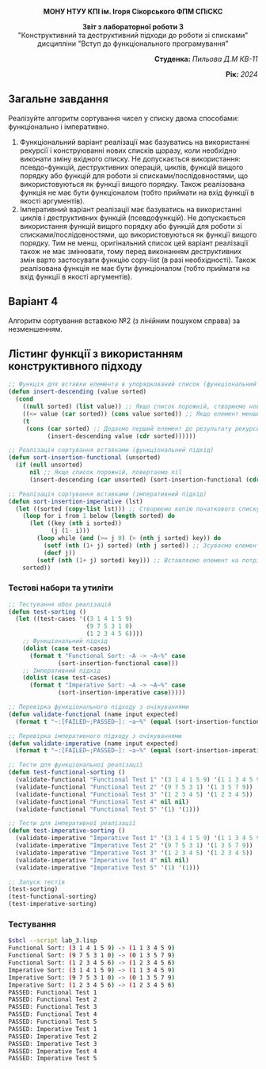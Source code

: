 <p align="center"><b>МОНУ НТУУ КПІ ім. Ігоря Сікорського ФПМ СПіСКС</b></p>
<p align="center">
<b>Звіт з лабораторної роботи 3</b><br/>
"Конструктивний та деструктивний підходи до роботи зі списками"<br/>
дисципліни "Вступ до функціонального програмування"
</p>
<p align="right"><b>Студенка:</b> <i>Пильова Д.М КВ-11</i><p>
<p align="right"><b>Рік:</b> <i>2024</i><p>

## Загальне завдання
Реалізуйте алгоритм сортування чисел у списку двома способами: функціонально і
імперативно.
1. Функціональний варіант реалізації має базуватись на використанні рекурсії і
конструюванні нових списків щоразу, коли необхідно виконати зміну вхідного списку.
Не допускається використання: псевдо-функцій, деструктивних операцій, циклів,
функцій вищого порядку або функцій для роботи зі списками/послідовностями, що
використовуються як функції вищого порядку. Також реалізована функція не має
бути функціоналом (тобто приймати на вхід функції в якості аргументів).
2. Імперативний варіант реалізації має базуватись на використанні циклів і
деструктивних функцій (псевдофункцій). Не допускається використання функцій
вищого порядку або функцій для роботи зі списками/послідовностями, що
використовуються як функції вищого порядку. Тим не менш, оригінальний список
цей варіант реалізації також не має змінювати, тому перед виконанням
деструктивних змін варто застосувати функцію copy-list (в разі необхідності).
Також реалізована функція не має бути функціоналом (тобто приймати на вхід
функції в якості аргументів).
## Варіант 4
Алгоритм сортування вставкою №2 (з лінійним пошуком справа) за незменшенням.

## Лістинг функції з використанням конструктивного підходу
```lisp
;; Функція для вставки елемента в упорядкований список (функціональний підхід)
(defun insert-descending (value sorted)
  (cond
    ((null sorted) (list value)) ;; Якщо список порожній, створюємо новий список з елементом
    ((<= value (car sorted)) (cons value sorted)) ;; Якщо елемент менший або рівний першому, вставляємо на початок
    (t
     (cons (car sorted) ;; Додаємо перший елемент до результату рекурсивного виклику
           (insert-descending value (cdr sorted))))))

;; Реалізація сортування вставками (функціональний підхід)
(defun sort-insertion-functional (unsorted)
  (if (null unsorted)
      nil ;; Якщо список порожній, повертаємо nil
      (insert-descending (car unsorted) (sort-insertion-functional (cdr unsorted)))))

;; Реалізація сортування вставками (імперативний підхід)
(defun sort-insertion-imperative (lst)
  (let ((sorted (copy-list lst))) ;; Створюємо копію початкового списку
    (loop for i from 1 below (length sorted) do
      (let ((key (nth i sorted))
            (j (1- i)))
        (loop while (and (>= j 0) (> (nth j sorted) key)) do
          (setf (nth (1+ j) sorted) (nth j sorted)) ;; Зсуваємо елементи вправо
          (decf j))
        (setf (nth (1+ j) sorted) key))) ;; Вставляємо елемент на потрібну позицію
    sorted))


```
### Тестові набори та утиліти
```lisp
;; Тестування обох реалізацій
(defun test-sorting ()
  (let ((test-cases '((3 1 4 1 5 9)
                      (9 7 5 3 1 0)
                      (1 2 3 4 5 6))))
    ;; Функціональний підхід
    (dolist (case test-cases)
      (format t "Functional Sort: ~A -> ~A~%" case
              (sort-insertion-functional case)))
    ;; Імперативний підхід
    (dolist (case test-cases)
      (format t "Imperative Sort: ~A -> ~A~%" case
              (sort-insertion-imperative case)))))

;; Перевірка функціонального підходу з очікуваннями
(defun validate-functional (name input expected)
  (format t "~:[FAILED~;PASSED~]: ~a~%" (equal (sort-insertion-functional input) expected) name))

;; Перевірка імперативного підходу з очікуваннями
(defun validate-imperative (name input expected)
  (format t "~:[FAILED~;PASSED~]: ~a~%" (equal (sort-insertion-imperative input) expected) name))

;; Тести для функціональної реалізації
(defun test-functional-sorting ()
  (validate-functional "Functional Test 1" '(3 1 4 1 5 9) '(1 1 3 4 5 9))
  (validate-functional "Functional Test 2" '(9 7 5 3 1) '(1 3 5 7 9))
  (validate-functional "Functional Test 3" '(1 2 3 4 5) '(1 2 3 4 5))
  (validate-functional "Functional Test 4" nil nil)
  (validate-functional "Functional Test 5" '(1) '(1)))

;; Тести для імперативної реалізації
(defun test-imperative-sorting ()
  (validate-imperative "Imperative Test 1" '(3 1 4 1 5 9) '(1 1 3 4 5 9))
  (validate-imperative "Imperative Test 2" '(9 7 5 3 1) '(1 3 5 7 9))
  (validate-imperative "Imperative Test 3" '(1 2 3 4 5) '(1 2 3 4 5))
  (validate-imperative "Imperative Test 4" nil nil)
  (validate-imperative "Imperative Test 5" '(1) '(1)))

;; Запуск тестів
(test-sorting)
(test-functional-sorting)
(test-imperative-sorting)
```
### Тестування
```bash
$sbcl --script lab_3.lisp
Functional Sort: (3 1 4 1 5 9) -> (1 1 3 4 5 9)
Functional Sort: (9 7 5 3 1 0) -> (0 1 3 5 7 9)
Functional Sort: (1 2 3 4 5 6) -> (1 2 3 4 5 6)
Imperative Sort: (3 1 4 1 5 9) -> (1 1 3 4 5 9)
Imperative Sort: (9 7 5 3 1 0) -> (0 1 3 5 7 9)
Imperative Sort: (1 2 3 4 5 6) -> (1 2 3 4 5 6)
PASSED: Functional Test 1
PASSED: Functional Test 2
PASSED: Functional Test 3
PASSED: Functional Test 4
PASSED: Functional Test 5
PASSED: Imperative Test 1
PASSED: Imperative Test 2
PASSED: Imperative Test 3
PASSED: Imperative Test 4
PASSED: Imperative Test 5
